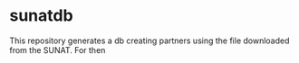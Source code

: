 # sunatdb
This repository generates a db creating partners using the file downloaded from the SUNAT. For then 
